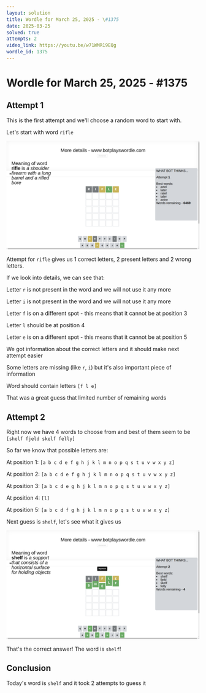 ```yaml
---
layout: solution
title: Wordle for March 25, 2025 - \#1375
date: 2025-03-25
solved: true
attempts: 2
video_link: https://youtu.be/w71WMR19EQg
wordle_id: 1375
---
```


# Wordle for March 25, 2025 - \#1375

## Attempt 1

This is the first attempt and we'll choose a random word to start with.

Let's start with word `rifle`

![Attempt 1](2025-03-25/attempt-1.png)

Attempt for `rifle` gives us 1 correct letters, 2 present letters and 2 wrong letters.

If we look into details, we can see that:

Letter `r` is not present in the word and we will not use it any more

Letter `i` is not present in the word and we will not use it any more

Letter `f` is on a different spot - this means that it cannot be at position 3

Letter `l` should be at position 4

Letter `e` is on a different spot - this means that it cannot be at position 5

We got information about the correct letters and it should make next attempt easier

Some letters are missing (like `r`, `i`) but it's also important piece of information

Word should contain letters `[f l e]`

That was a great guess that limited number of remaining words



## Attempt 2

Right now we have 4 words to choose from and best of them seem to be `[shelf fjeld skelf felly]`

So far we know that possible letters are:

At position 1: `[a b c d e f g h j k l m n o p q s t u v w x y z]`

At position 2: `[a b c d e f g h j k l m n o p q s t u v w x y z]`

At position 3: `[a b c d e g h j k l m n o p q s t u v w x y z]`

At position 4: `[l]`

At position 5: `[a b c d f g h j k l m n o p q s t u v w x y z]`

Next guess is `shelf`, let's see what it gives us

![Attempt 2](2025-03-25/attempt-2.png)

That's the correct answer! The word is `shelf`!

## Conclusion

Today's word is `shelf` and it took 2 attempts to guess it

